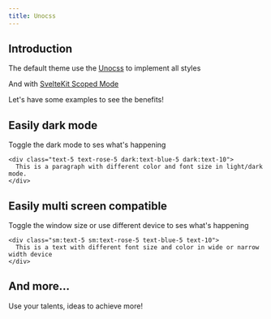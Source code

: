 ```yaml
---
title: Unocss
---
```


## Introduction

The default theme use the [Unocss](https://github.com/unocss/unocss) to implement all styles

And with [SvelteKit Scoped Mode](https://github.com/unocss/unocss/tree/main/packages/vite#sveltesveltekit-scoped-mode)

Let's have some examples to see the benefits!

## Easily dark mode

Toggle the dark mode to ses what's happening

```svelte live
<div class="text-5 text-rose-5 dark:text-blue-5 dark:text-10">
  This is a paragraph with different color and font size in light/dark mode.
</div>
```

## Easily multi screen compatible

Toggle the window size or use different device to ses what's happening

```svelte live
<div class="sm:text-5 sm:text-rose-5 text-blue-5 text-10">
  This is a text with different font size and color in wide or narrow width device
</div>
```

## And more...

Use your talents, ideas to achieve more!